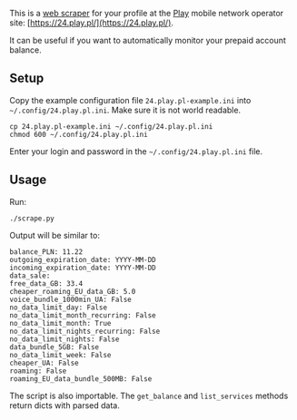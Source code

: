 This is a [web scraper](https://en.wikipedia.org/wiki/Web_scraping) for your
profile at the [Play](https://en.wikipedia.org/wiki/Play_%28telecommunications%29)
mobile network operator site: [https://24.play.pl/](https://24.play.pl/).

It can be useful if you want to automatically monitor your prepaid account
balance.

## Setup

Copy the example configuration file `24.play.pl-example.ini` into
`~/.config/24.play.pl.ini`. Make sure it is not world readable.

	cp 24.play.pl-example.ini ~/.config/24.play.pl.ini
	chmod 600 ~/.config/24.play.pl.ini

Enter your login and password in the `~/.config/24.play.pl.ini` file.

## Usage

Run:

	./scrape.py

Output will be similar to:

	balance_PLN: 11.22
	outgoing_expiration_date: YYYY-MM-DD
	incoming_expiration_date: YYYY-MM-DD
	data_sale:
	free_data_GB: 33.4
	cheaper_roaming_EU_data_GB: 5.0
	voice_bundle_1000min_UA: False
	no_data_limit_day: False
	no_data_limit_month_recurring: False
	no_data_limit_month: True
	no_data_limit_nights_recurring: False
	no_data_limit_nights: False
	data_bundle_5GB: False
	no_data_limit_week: False
	cheaper_UA: False
	roaming: False
	roaming_EU_data_bundle_500MB: False

The script is also importable. The `get_balance` and `list_services` methods
return dicts with parsed data.
